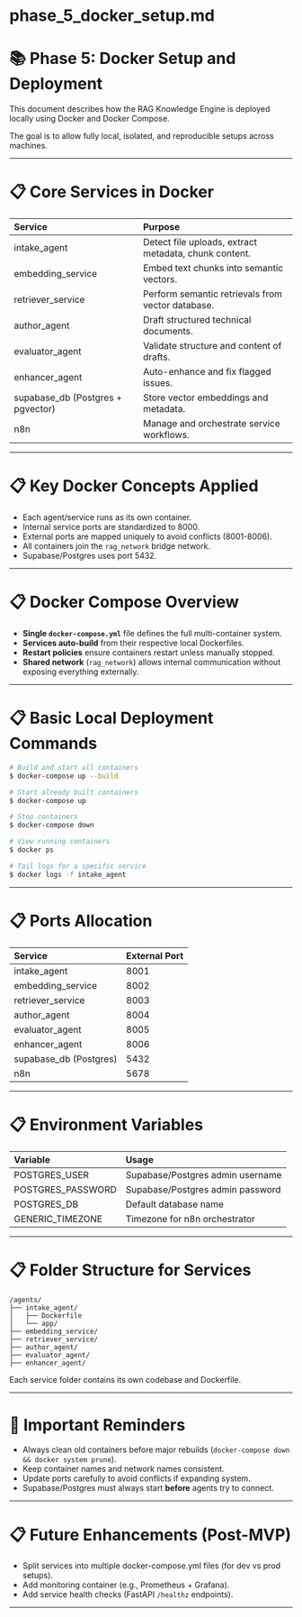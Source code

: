 # phase_5_docker_setup.md

# 📚 Phase 5: Docker Setup and Deployment

This document describes how the RAG Knowledge Engine is deployed locally using Docker and Docker Compose.

The goal is to allow fully local, isolated, and reproducible setups across machines.

---

# 📋 Core Services in Docker

| Service | Purpose |
|:--------|:--------|
| intake_agent | Detect file uploads, extract metadata, chunk content. |
| embedding_service | Embed text chunks into semantic vectors. |
| retriever_service | Perform semantic retrievals from vector database. |
| author_agent | Draft structured technical documents. |
| evaluator_agent | Validate structure and content of drafts. |
| enhancer_agent | Auto-enhance and fix flagged issues. |
| supabase_db (Postgres + pgvector) | Store vector embeddings and metadata. |
| n8n | Manage and orchestrate service workflows. |

---

# 📋 Key Docker Concepts Applied

- Each agent/service runs as its own container.
- Internal service ports are standardized to 8000.
- External ports are mapped uniquely to avoid conflicts (8001-8006).
- All containers join the `rag_network` bridge network.
- Supabase/Postgres uses port 5432.

---

# 📋 Docker Compose Overview

- **Single `docker-compose.yml`** file defines the full multi-container system.
- **Services auto-build** from their respective local Dockerfiles.
- **Restart policies** ensure containers restart unless manually stopped.
- **Shared network** (`rag_network`) allows internal communication without exposing everything externally.

---

# 📋 Basic Local Deployment Commands

```bash
# Build and start all containers
$ docker-compose up --build

# Start already built containers
$ docker-compose up

# Stop containers
$ docker-compose down

# View running containers
$ docker ps

# Tail logs for a specific service
$ docker logs -f intake_agent
```

---

# 📋 Ports Allocation

| Service | External Port |
|:--------|:--------------|
| intake_agent | 8001 |
| embedding_service | 8002 |
| retriever_service | 8003 |
| author_agent | 8004 |
| evaluator_agent | 8005 |
| enhancer_agent | 8006 |
| supabase_db (Postgres) | 5432 |
| n8n | 5678 |

---

# 📋 Environment Variables

| Variable | Usage |
|:---------|:------|
| POSTGRES_USER | Supabase/Postgres admin username |
| POSTGRES_PASSWORD | Supabase/Postgres admin password |
| POSTGRES_DB | Default database name |
| GENERIC_TIMEZONE | Timezone for n8n orchestrator |

---

# 📋 Folder Structure for Services

```plaintext
/agents/
├── intake_agent/
│   ├── Dockerfile
│   └── app/
├── embedding_service/
├── retriever_service/
├── author_agent/
├── evaluator_agent/
├── enhancer_agent/
```

Each service folder contains its own codebase and Dockerfile.

---

# 📢 Important Reminders

- Always clean old containers before major rebuilds (`docker-compose down && docker system prune`).
- Keep container names and network names consistent.
- Update ports carefully to avoid conflicts if expanding system.
- Supabase/Postgres must always start **before** agents try to connect.

---

# 📋 Future Enhancements (Post-MVP)

- Split services into multiple docker-compose.yml files (for dev vs prod setups).
- Add monitoring container (e.g., Prometheus + Grafana).
- Add service health checks (FastAPI `/healthz` endpoints).

---

